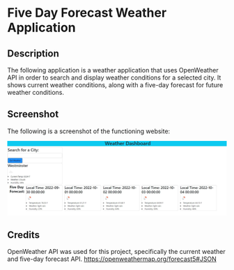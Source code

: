 # Five Day Forecast Weather Application

## Description

The following application is a weather application that uses OpenWeather API in order to search and display weather conditions for a selected city. It shows current weather conditions, along with a five-day forecast for future weather conditions.


## Screenshot
The following is a screenshot of the functioning website:


![Screenshot of functioning website](/assets/screenshot.JPG)


## Credits

OpenWeather API was used for this project, specifically the current weather and five-day forecast API.
https://openweathermap.org/forecast5#JSON
